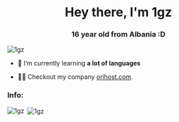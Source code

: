 <h1 align="center">Hey there, I'm 1gz</h1>
<h3 align="center">16 year old from Albania :D</h3>

<p align="left"> <img src="https://komarev.com/ghpvc/?username=1gz&label=Profile%20views&color=0e75b6&style=flat" alt="1gz" /> </p>

- 🌱 I’m currently learning **a lot of languages**

- 👨‍💻 Checkout my company [orihost.com](https://orihost.com).

<h3 align="left">Info:</h3>

<p><img align="left" src="https://github-readme-stats.vercel.app/api/top-langs?username=1gz&show_icons=true&locale=en&layout=compact" alt="1gz" /></p>

<p>&nbsp;<img align="center" src="https://github-readme-stats.vercel.app/api?username=1gz&show_icons=true&locale=en" alt="1gz" /></p>
